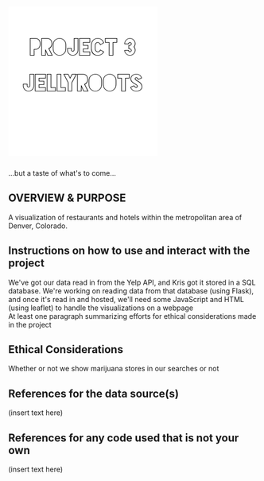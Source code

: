 ![Header Image](Images/p3jr.png "Title Tile")
=============================

...but a taste of what's to come...

OVERVIEW & PURPOSE
- 
A visualization of restaurants and hotels within the metropolitan area of Denver, Colorado.
  
Instructions on how to use and interact with the project
-
We've got our data read in from the Yelp API, and Kris got it stored in a SQL database. We're working on reading data from that database (using Flask), and once it's read in and hosted, we'll need some JavaScript and HTML (using leaflet) to handle the visualizations on a webpage  
At least one paragraph summarizing efforts for ethical considerations made in the project

Ethical Considerations
- 
Whether or not we show marijuana stores in our searches or not
  
References for the data source(s)
-
(insert text here)
  
References for any code used that is not your own
-
(insert text here)

